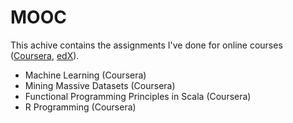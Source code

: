 MOOC
===
This achive contains the assignments I've done for online courses ([Coursera][1], [edX][2]).

* Machine Learning (Coursera)
* Mining Massive Datasets (Coursera)
* Functional Programming Principles in Scala (Coursera)
* R Programming (Coursera)

[1]: https://www.coursera.org/
[2]: https://www.edx.org/